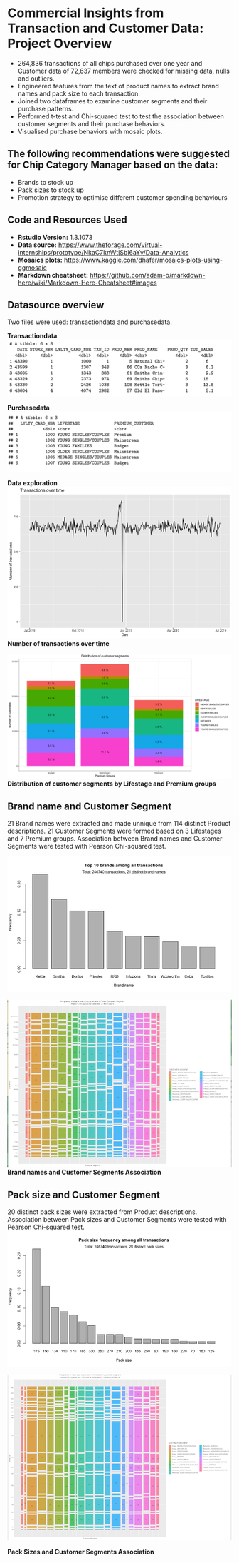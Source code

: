 # Commercial Insights from Transaction and Customer Data: Project Overview

*   264,836 transactions of all chips purchased over one year and Customer data of 72,637 members were checked for missing data, nulls and outliers. 
*   Engineered features from the text of product names to extract brand names and pack size to each transaction.
*   Joined two dataframes to examine customer segments and their purchase patterns. 
*   Performed t-test and Chi-squared test to test the association between customer segments and their purchase behaviors. 
*   Visualised purchase behaviors with mosaic plots. 

## The following recommendations were suggested for Chip Category Manager based on the data:

*   Brands to stock up
*   Pack sizes to stock up
*   Promotion strategy to optimise different customer spending behaviours 

## Code and Resources Used

* **Rstudio Version:** 1.3.1073
* **Data source:** https://www.theforage.com/virtual-internships/prototype/NkaC7knWtjSbi6aYv/Data-Analytics
* **Mosaics plots:** https://www.kaggle.com/dhafer/mosaics-plots-using-ggmosaic
* **Markdown cheatsheet:** https://github.com/adam-p/markdown-here/wiki/Markdown-Here-Cheatsheet#images

## Datasource overview

Two files were used: transactiondata and purchasedata. 

**Transactiondata**
![alt text](images/transactiondata.png "transactiondata")

**Purchasedata**
![alt text](images/purchasebehaviour.png "purchasedata")

**Data exploration**
![alt text](images/transactions_time.png "transactions_time")
**Number of transactions over time**


![alt text](images/distribution_cust_segments.png "distribution of customer segments")
**Distribution of customer segments by Lifestage and Premium groups**


## Brand name and Customer Segment 

21 Brand names were extracted and made unnique from 114 distinct Product descriptions. 21 Customer Segments were formed based on 3 Lifestages and 7 Premium groups. Association between Brand names and Customer Segments were tested with Pearson Chi-squared test. 

![alt text](images/top10_brands.png "Top 10 popular brands")



![alt text](images/brand_customer.png "Brand names and Customer Segments Association")
**Brand names and Customer Segments Association**

## Pack size and Customer Segment

20 distinct pack sizes were extracted from Product descriptions. Association between Pack sizes and Customer Segments were tested with Pearson Chi-squared test.
![alt text](images/top_packsize.png "Top pack sizes")



![alt text](images/packsize_customer.png "Pack size and Customer Segments Association")

**Pack Sizes and Customer Segments Association**

